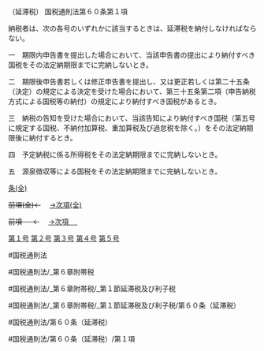 （延滞税）
国税通則法第６０条第１項

納税者は、次の各号のいずれかに該当するときは、延滞税を納付しなければならない。

一　期限内申告書を提出した場合において、当該申告書の提出により納付すべき国税をその法定納期限までに完納しないとき。

二　期限後申告書若しくは修正申告書を提出し、又は更正若しくは第二十五条（決定）の規定による決定を受けた場合において、第三十五条第二項（申告納税方式による国税等の納付）の規定により納付すべき国税があるとき。

三　納税の告知を受けた場合において、当該告知により納付すべき国税（第五号に規定する国税、不納付加算税、重加算税及び過怠税を除く。）をその法定納期限後に納付するとき。

四　予定納税に係る所得税をその法定納期限までに完納しないとき。

五　源泉徴収等による国税をその法定納期限までに完納しないとき。

[条(全)](国税通則法＿＿＿＿＿第６０条_.md)

~~前項(全)←~~　  [→次項(全)](国税通則法＿＿＿＿＿第６０条第２項_.md)

~~前項 　 ←~~　  [→次項 　 ](国税通則法＿＿＿＿＿第６０条第２項.md)

[第１号](国税通則法＿＿＿＿＿第６０条第１項第１号.md)  [第２号](国税通則法＿＿＿＿＿第６０条第１項第２号.md)  [第３号](国税通則法＿＿＿＿＿第６０条第１項第３号.md)  [第４号](国税通則法＿＿＿＿＿第６０条第１項第４号.md)  [第５号](国税通則法＿＿＿＿＿第６０条第１項第５号.md)  

#国税通則法

#国税通則法/_第６章附帯税

#国税通則法/_第６章附帯税/_第１節延滞税及び利子税

#国税通則法/_第６章附帯税/_第１節延滞税及び利子税/第６０条（延滞税）

#国税通則法/第６０条（延滞税）

#国税通則法/第６０条（延滞税）/第１項

